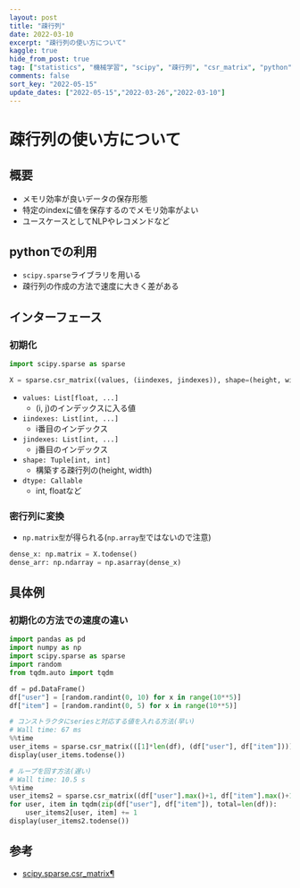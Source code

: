 ```yaml
---
layout: post
title: "疎行列"
date: 2022-03-10
excerpt: "疎行列の使い方について"
kaggle: true
hide_from_post: true
tag: ["statistics", "機械学習", "scipy", "疎行列", "csr_matrix", "python"]
comments: false
sort_key: "2022-05-15"
update_dates: ["2022-05-15","2022-03-26","2022-03-10"]
---
```


# 疎行列の使い方について

## 概要
 - メモリ効率が良いデータの保存形態
 - 特定のindexに値を保存するのでメモリ効率がよい
 - ユースケースとしてNLPやレコメンドなど

## pythonでの利用
 - `scipy.sparse`ライブラリを用いる
 - 疎行列の作成の方法で速度に大きく差がある

## インターフェース

### 初期化

```python
import scipy.sparse as sparse

X = sparse.csr_matrix((values, (iindexes, jindexes)), shape=(height, width), dtype=dtype)
```
 - `values: List[float, ...]`
   - (i, j)のインデックスに入る値
 - `iindexes: List[int, ...]`
   - i番目のインデックス
 - `jindexes: List[int, ...]`
   - j番目のインデックス
 - `shape: Tuple[int, int]`
   - 構築する疎行列の(height, width)
 - `dtype: Callable`
   - int, floatなど

### 密行列に変換
 - `np.matrix型`が得られる(`np.array型`ではないので注意)
 
```python
dense_x: np.matrix = X.todense()
dense_arr: np.ndarray = np.asarray(dense_x)
```

## 具体例

### 初期化の方法での速度の違い

```python
import pandas as pd
import numpy as np
import scipy.sparse as sparse
import random
from tqdm.auto import tqdm

df = pd.DataFrame()
df["user"] = [random.randint(0, 10) for x in range(10**5)]
df["item"] = [random.randint(0, 5) for x in range(10**5)]

# コンストラクタにseriesと対応する値を入れる方法(早い)
# Wall time: 67 ms
%%time
user_items = sparse.csr_matrix(([1]*len(df), (df["user"], df["item"])))
display(user_items.todense()) 

# ループを回す方法(遅い)
# Wall time: 10.5 s
%%time
user_items2 = sparse.csr_matrix((df["user"].max()+1, df["item"].max()+1))
for user, item in tqdm(zip(df["user"], df["item"]), total=len(df)):
    user_items2[user, item] += 1
display(user_items2.todense())
```

## 参考
 - [scipy.sparse.csr_matrix¶](https://docs.scipy.org/doc/scipy/reference/generated/scipy.sparse.csr_matrix.html)
